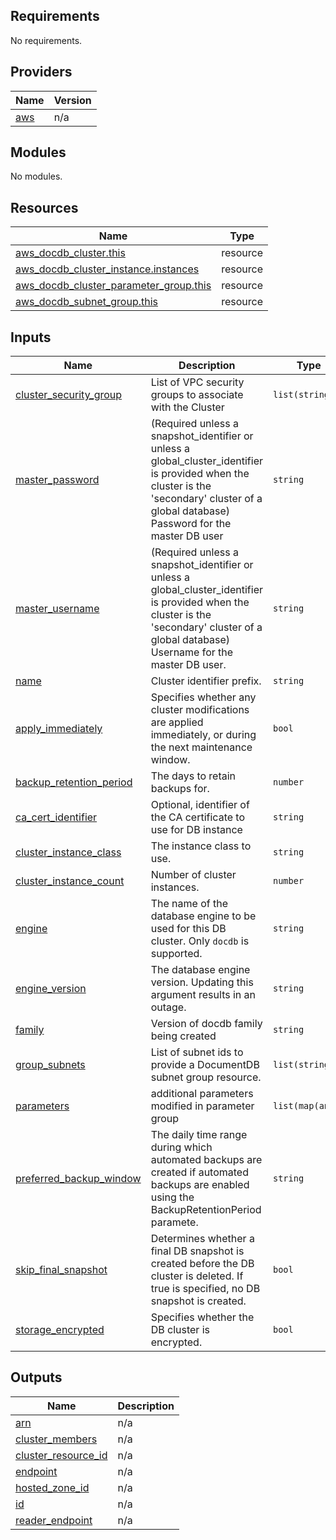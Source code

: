 ## Requirements

No requirements.

## Providers

| Name | Version |
|------|---------|
| <a name="provider_aws"></a> [aws](#provider\_aws) | n/a |

## Modules

No modules.

## Resources

| Name | Type |
|------|------|
| [aws_docdb_cluster.this](https://registry.terraform.io/providers/hashicorp/aws/latest/docs/resources/docdb_cluster) | resource |
| [aws_docdb_cluster_instance.instances](https://registry.terraform.io/providers/hashicorp/aws/latest/docs/resources/docdb_cluster_instance) | resource |
| [aws_docdb_cluster_parameter_group.this](https://registry.terraform.io/providers/hashicorp/aws/latest/docs/resources/docdb_cluster_parameter_group) | resource |
| [aws_docdb_subnet_group.this](https://registry.terraform.io/providers/hashicorp/aws/latest/docs/resources/docdb_subnet_group) | resource |

## Inputs

| Name | Description | Type | Default | Required |
|------|-------------|------|---------|:--------:|
| <a name="input_cluster_security_group"></a> [cluster\_security\_group](#input\_cluster\_security\_group) | List of VPC security groups to associate with the Cluster | `list(string)` | n/a | yes |
| <a name="input_master_password"></a> [master\_password](#input\_master\_password) | (Required unless a snapshot\_identifier or unless a global\_cluster\_identifier is provided when the cluster is the 'secondary' cluster of a global database) Password for the master DB user | `string` | n/a | yes |
| <a name="input_master_username"></a> [master\_username](#input\_master\_username) | (Required unless a snapshot\_identifier or unless a global\_cluster\_identifier is provided when the cluster is the 'secondary' cluster of a global database) Username for the master DB user. | `string` | n/a | yes |
| <a name="input_name"></a> [name](#input\_name) | Cluster identifier prefix. | `string` | n/a | yes |
| <a name="input_apply_immediately"></a> [apply\_immediately](#input\_apply\_immediately) | Specifies whether any cluster modifications are applied immediately, or during the next maintenance window. | `bool` | `false` | no |
| <a name="input_backup_retention_period"></a> [backup\_retention\_period](#input\_backup\_retention\_period) | The days to retain backups for. | `number` | `5` | no |
| <a name="input_ca_cert_identifier"></a> [ca\_cert\_identifier](#input\_ca\_cert\_identifier) | Optional, identifier of the CA certificate to use for DB instance | `string` | `"rds-ca-2019"` | no |
| <a name="input_cluster_instance_class"></a> [cluster\_instance\_class](#input\_cluster\_instance\_class) | The instance class to use. | `string` | `"db.r5.large"` | no |
| <a name="input_cluster_instance_count"></a> [cluster\_instance\_count](#input\_cluster\_instance\_count) | Number of cluster instances. | `number` | `1` | no |
| <a name="input_engine"></a> [engine](#input\_engine) | The name of the database engine to be used for this DB cluster. Only `docdb` is supported. | `string` | `"docdb"` | no |
| <a name="input_engine_version"></a> [engine\_version](#input\_engine\_version) | The database engine version. Updating this argument results in an outage. | `string` | `"3.6.0"` | no |
| <a name="input_family"></a> [family](#input\_family) | Version of docdb family being created | `string` | `"docdb3.6"` | no |
| <a name="input_group_subnets"></a> [group\_subnets](#input\_group\_subnets) | List of subnet ids to provide a DocumentDB subnet group resource. | `list(string)` | `[]` | no |
| <a name="input_parameters"></a> [parameters](#input\_parameters) | additional parameters modified in parameter group | `list(map(any))` | `[]` | no |
| <a name="input_preferred_backup_window"></a> [preferred\_backup\_window](#input\_preferred\_backup\_window) | The daily time range during which automated backups are created if automated backups are enabled using the BackupRetentionPeriod paramete. | `string` | `"07:00-09:00"` | no |
| <a name="input_skip_final_snapshot"></a> [skip\_final\_snapshot](#input\_skip\_final\_snapshot) | Determines whether a final DB snapshot is created before the DB cluster is deleted. If true is specified, no DB snapshot is created. | `bool` | `false` | no |
| <a name="input_storage_encrypted"></a> [storage\_encrypted](#input\_storage\_encrypted) | Specifies whether the DB cluster is encrypted. | `bool` | `true` | no |

## Outputs

| Name | Description |
|------|-------------|
| <a name="output_arn"></a> [arn](#output\_arn) | n/a |
| <a name="output_cluster_members"></a> [cluster\_members](#output\_cluster\_members) | n/a |
| <a name="output_cluster_resource_id"></a> [cluster\_resource\_id](#output\_cluster\_resource\_id) | n/a |
| <a name="output_endpoint"></a> [endpoint](#output\_endpoint) | n/a |
| <a name="output_hosted_zone_id"></a> [hosted\_zone\_id](#output\_hosted\_zone\_id) | n/a |
| <a name="output_id"></a> [id](#output\_id) | n/a |
| <a name="output_reader_endpoint"></a> [reader\_endpoint](#output\_reader\_endpoint) | n/a |
